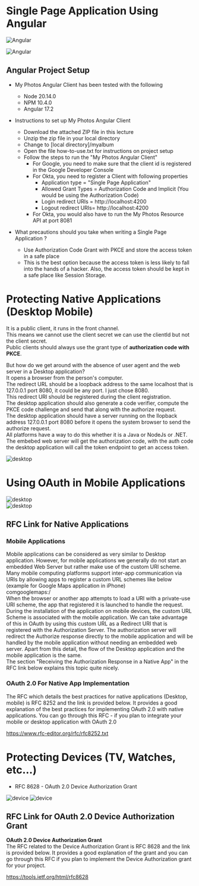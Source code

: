 # Single Page Application Using Angular

![Angular](/images/angular01.png)  

![Angular](/images/angular02.png)  

## Angular Project Setup

* My Photos Angular Client has been tested with the following 
  * Node 20.14.0
  * NPM 10.4.0
  * Angular 17.2
* Instructions to set up My Photos Angular Client 
  * Download the attached ZIP file in this lecture
  * Unzip the zip file in your local directory 
  * Change to [local directory]/myalbum
  * Open the file how-to-use.txt for instructions on project setup 
  * Follow the steps to run the "My Photos Angular Client"
    * For Google, you need to make sure that the client id is registered in the Google Developer Console
    * For Okta, you need to register a Client with following properties
      * Application type  = "Single Page Application" 
      * Allowed Grant Types = Authorization Code and Implicit (You would be using the Authorization Code)
      * Login redirect URIs = http://localhost:4200
      * Logout redirect URIs=  http://localhost:4200
    * For Okta, you would also have to run the My Photos Resource API at port 8081


* What precautions should you take when writing a Single Page Application ? 
  * Use Authorization Code Grant with PKCE and store the access token in a safe place
  * This is the best option because the access token is less likely to fall into the hands of a hacker. Also, the access token should be kept in a safe place like Session Storage. 

# Protecting Native Applications (Desktop Mobile)

It is a public client, it runs in the front channel.  
This means we cannot use the client secret we can use the clientId but not the client secret.  
Public clients should always use the grant type of **authorization code with PKCE**.  

But how do we get around with the absence of user agent and the web server in a Desktop application?  
It opens a browser from the person's computer.  
The redirect URL should be a loopback address to the same localhost that is 127.0.0.1  port 8080, it could be any port. I just chose 8080.  
This redirect URI should be registered during the client registration.  
The desktop application should also generate a code verifier, compute the PKCE code challenge and send that along with the authorize request.  
The desktop application should have a server running on the llopback address 127.0.0.1 port 8080 before it opens the system browser to send the authorize request.  
All platforms have a way to do this whether it is a Java or NodeJs or .NET.  
The embebed web server will get the authorization code, with the auth code the desktop application will call the token endpoint to get an access token.   

![desktop](/images/desktop-01.png) 

# Using OAuth in Mobile Applications

![desktop](/images/mobile-01.png)  
![desktop](/images/mobile-02.png)  

## RFC Link for Native Applications

### Mobile Applications
Mobile applications can be considered as very similar to Desktop application. However, for mobile applications we generally do not start an embedded Web Server but rather make use of the custom URI scheme. Many mobile computing platforms support inter-app communication via URIs by allowing apps to register a custom URL schemes like below (example for Google Maps application in iPhone)  
comgooglemaps:/  
When the browser or another app attempts to load a URI with a private-use URI scheme, the app that registered it is launched to handle the request. During the installation of the application on mobile devices, the custom URL Scheme is associated with the mobile application. We can take advantage of this in OAuth by using this custom URL as a Redirect URI that is registered with the Authorization Server. The authorization server will redirect the Authorize response directly to the mobile application and will be handled by the mobile application without needing an embedded web server. Apart from this detail, the flow of the Desktop application and the mobile application is the same.   
The section "Receiving the Authorization Response in a Native App" in the RFC link below explains this topic quite nicely.  

### OAuth 2.0 For Native App Implementation
The RFC which details the best practices for native applications (Desktop, mobile) is RFC 8252 and the link is provided below. It provides a good explanation of the best practices for implementing OAuth 2.0 with native applications. You can go through this RFC - if you plan to integrate your mobile or desktop application with OAuth 2.0  

https://www.rfc-editor.org/rfc/rfc8252.txt  

# Protecting Devices (TV, Watches, etc...)
* RFC 8628 - OAuth 2.0 Device Authorization Grant

![device](/images/device-01.png)
![device](/images/device-02.png)    

## RFC Link for OAuth 2.0 Device Authorization Grant
**OAuth 2.0 Device Authorization Grant**  
The RFC related to the Device Authorization Grant is RFC 8628 and the link is provided below. It provides a good explanation of the grant and you can go through this RFC if you plan to implement the Device Authorization grant for your project.  

https://tools.ietf.org/html/rfc8628  